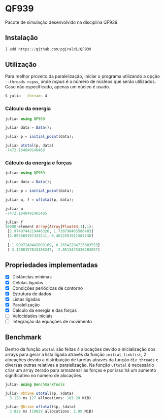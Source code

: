 # QF939

Pacote de simulação desenvolvido na disciplina QF939.

## Instalação

```julia
] add https://github.com/pgiraldi/QF939
```

## Utilização

Para melhor proveito da paralelização, iniciar o programa utilizando a opção `--threads ncpus`, onde *ncpus* é o número de núcleos que serão utilizados. Caso não especificado, apenas um núcleo é usado.

```sh
$ julia --threads 4
```

### Cálculo da energia

```julia
julia> using QF939

julia> data = Data();

julia> p = initial_point(data);

julia> utotal(p, data)
-7472.164849146468
```

### Cálculo da energia e forças

```julia
julia> using QF939

julia> data = Data();

julia> p = initial_point(data);

julia> u, f = uftotal(p, data);

julia> u
-7472.1648491465485

julia> f
10000-element Array{Array{Float64,1},1}:
 [2.9749744219446326, 1.730790463586403]
 [2.895569197423241, 0.4012591911584748]
 ⋮
 [-1.9097248442893169, 0.26542204723803553]
 [-3.1208157043186247, -2.0513425336203057]
```

## Propriedades implementadas

- [x] Distâncias mínimas
- [x] Células ligadas
- [x] Condições periódicas de contorno
- [x] Estrutura de dados
- [x] Listas ligadas
- [x] Paralelização
- [x] Cálculo da energia e das forças
- [ ] Velocidades iniciais
- [ ] Integração da equações de movimento

## Benchmark

Dentro da função `utotal` são feitas 4 alocações devido a inicialização dos arrays para gerar a lista ligada através da função `initial_linklist`, 2 alocações devido a distribuição de tarefas através da função `div_threads` e diversas outras relativas a paralelização. Na função `uftotal` é necessário criar um array zerado para armazenar as forças e por isso há um aumento significativo no número de alocações.

```julia
julia> using BenchmarkTools

julia> @btime utotal($p, $data)
  3.128 ms (27 allocations: 101.20 KiB)

julia> @btime uftotal($p, $data)
  3.829 ms (10029 allocations: 1.09 MiB)
```